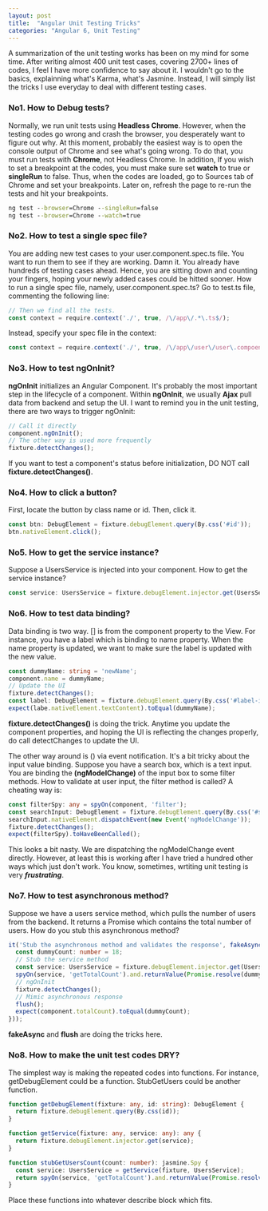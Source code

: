 ```yaml
---
layout: post
title:  "Angular Unit Testing Tricks"
categories: "Angular 6, Unit Testing"
---
```


A summarization of the unit testing works has been on my mind for some time. After writing almost 400 unit test cases, covering 2700+ lines of codes, I feel I have more confidence to say about it. I wouldn't go to the basics, explainning what's Karma, what's Jasmine. Instead, I will simply list the tricks I use everyday to deal with different testing cases.

### No1. How to Debug tests?

Normally, we run unit tests using **Headless Chrome**. However, when the testing codes go wrong and crash the browser, you desperately want to figure out why. At this moment, probably the easiest way is to open the console output of Chrome and see what's going wrong. To do that, you must run tests with **Chrome**, not Headless Chrome. In addition, If you wish to set a breakpoint at the codes, you must make sure set **watch** to true or **singleRun** to false. Thus, when the codes are loaded, go to Sources tab of Chrome and set your breakpoints. Later on, refresh the page to re-run the tests and hit your breakpoints.

```cmd
ng test --browser=Chrome --singleRun=false
ng test --browser=Chrome --watch=true
```

### No2. How to test a single spec file?

You are adding new test cases to your user.component.spec.ts file. You want to run them to see if they are working. Damn it. You already have hundreds of testing cases ahead. Hence, you are sitting down and counting your fingers, hoping your newly added cases could be hitted sooner. How to run a single spec file, namely, user.component.spec.ts? Go to test.ts file, commenting the following line:

```typescript
// Then we find all the tests.
const context = require.context('./', true, /\/app\/.*\.ts$/);
```

Instead, specify your spec file in the context:
```typescript
const context = require.context('./', true, /\/app\/user\/user\.compoent\.spec\.ts$/);
```

### No3. How to test ngOnInit?

**ngOnInit** initializes an Angular Component. It's probably the most important step in the lifecycle of a component. Within **ngOnInit**, we usually **Ajax** pull data from backend and setup the UI. I want to remind you in the unit testing, there are two ways to trigger ngOnInit:

```typescript
// Call it directly
component.ngOnInit();
// The other way is used more frequently
fixture.detectChanges();
```

If you want to test a component's status before initialization, DO NOT call **fixture.detectChanges()**.

### No4. How to click a button?

First, locate the button by class name or id. Then, click it.

```typescript
const btn: DebugElement = fixture.debugElement.query(By.css('#id'));
btn.nativeElement.click();
```

### No5. How to get the service instance?

Suppose a UsersService is injected into your component. How to get the service instance?

```typescript
const service: UsersService = fixture.debugElement.injector.get(UsersService);
```

### No6. How to test data binding?

Data binding is two way. [] is from the component property to the View. For instance, you have a label which is binding to name property. When the name property is updated, we want to make sure the label is updated with the new value.

```typescript
const dummyName: string = 'newName';
component.name = dummyName;
// Update the UI
fixture.detectChanges();
const label: DebugElement = fixture.debugElement.query(By.css('#label-id'));
expect(labe.nativeElement.textContent).toEqual(dummyName);
```

**fixture.detectChanges()** is doing the trick. Anytime you update the component properties, and hoping the UI is reflecting the changes properly, do call detectChanges to update the UI.

The other way around is () via event notification. It's a bit tricky about the input value binding. Suppose you have a search box, which is a text input. You are binding the **(ngModelChange)** of the input box to some filter methods. How to validate at user input, the filter method is called? A cheating way is:

```typescript
const filterSpy: any = spyOn(component, 'filter');
const searchInput: DebugElement = fixture.debugElement.query(By.css('#search-input'));
searchInput.nativeElement.dispatchEvent(new Event('ngModelChange'));
fixture.detectChanges();
expect(filterSpy).toHaveBeenCalled();
```

This looks a bit nasty. We are dispatching the ngModelChange event directly. However, at least this is working after I have tried a hundred other ways which just don't work. You know, sometimes, wrtiting unit testing is very ***frustrating***.

### No7. How to test asynchronous method?

Suppose we have a users service method, which pulls the number of users from the backend. It returns a Promise which contains the total number of users. How do you stub this asynchronous method?

```typescript
it('Stub the asynchronous method and validates the response', fakeAsync(() => {
  const dummyCount: number = 18;
  // Stub the service method
  const service: UsersService = fixture.debugElement.injector.get(UsersService);
  spyOn(service, 'getTotalCount').and.returnValue(Promise.resolve(dummyCount));
  // ngOnInit
  fixture.detectChanges();
  // Mimic asynchronous response
  flush();
  expect(component.totalCount).toEqual(dummyCount);
}));
```

**fakeAsync** and **flush** are doing the tricks here.

### No8. How to make the unit test codes DRY?

The simplest way is making the repeated codes into functions. For instance, getDebugElement could be a function. StubGetUsers could be another function.

```typescript
function getDebugElement(fixture: any, id: string): DebugElement {
  return fixture.debugElement.query(By.css(id));
}

function getService(fixture: any, service: any): any {
  return fixture.debugElement.injector.get(service);
}

function stubGetUsersCount(count: number): jasmine.Spy {
  const service: UsersService = getService(fixture, UsersService);
  return spyOn(service, 'getTotalCount').and.returnValue(Promise.resolve(count));
}
```

Place these functions into whatever describe block which fits.